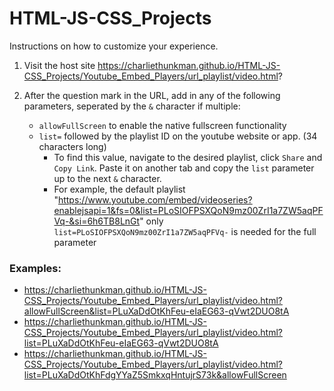 # HTML-JS-CSS_Projects
Instructions on how to customize your experience.

1) Visit the host site https://charliethunkman.github.io/HTML-JS-CSS_Projects/Youtube_Embed_Players/url_playlist/video.html?

2) After the question mark in the URL, add in any of the following parameters, seperated by the `&` character if multiple:
	* `allowFullScreen` to enable the native fullscreen functionality
	* `list=` followed by the playlist ID on the youtube website or app. (34 characters long)
		*  To find this value, navigate to the desired playlist, click `Share` and `Copy Link`. Paste it on another tab and copy the `list` parameter up to the next `&` character.
  		*  For example, the default playlist "https://www.youtube.com/embed/videoseries?enablejsapi=1&fs=0&list=PLoSIOFPSXQoN9mz00ZrI1a7ZW5aqPFVq-&si=6h6TB8LnGt" only `list=PLoSIOFPSXQoN9mz00ZrI1a7ZW5aqPFVq-` is needed for the full parameter

### Examples:

* https://charliethunkman.github.io/HTML-JS-CSS_Projects/Youtube_Embed_Players/url_playlist/video.html?allowFullScreen&list=PLuXaDdOtKhFeu-eIaEG63-qVwt2DUO8tA
* https://charliethunkman.github.io/HTML-JS-CSS_Projects/Youtube_Embed_Players/url_playlist/video.html?list=PLuXaDdOtKhFeu-eIaEG63-qVwt2DUO8tA
* https://charliethunkman.github.io/HTML-JS-CSS_Projects/Youtube_Embed_Players/url_playlist/video.html?list=PLuXaDdOtKhFdgYYaZ5SmkxqHntujrS73k&allowFullScreen
